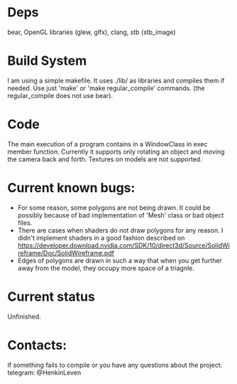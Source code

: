 # Deps
bear, OpenGL libraries (glew, glfx), clang, stb (stb_image)

# Build System

I am using a simple makefile. It uses ./lib/ as libraries and compiles them if needed. Use just 'make' or 'make regular_compile' commands. (the regular_compile does not use bear).

# Code

The main execution of a program contains in a WindowClass in exec member function. Currently it supports only rotating an object and moving the camera back and forth. Textures on models are not supported.

# Current known bugs:
- For some reason, some polygons are not being drawn. It could be possibly because of bad implementation of 'Mesh' class
or bad object files.
- There are cases when shaders do not draw polygons for any reason. I didn't implement shaders in a good fashion described on https://developer.download.nvidia.com/SDK/10/direct3d/Source/SolidWireframe/Doc/SolidWireframe.pdf
- Edges of polygons are drawn in such a way that when you get further away from the model, they occupy more space of a triagnle.

# Current status

Unfinished.

# Contacts:
If something fails to compile or you have any questions about the project: telegram: @HenkinLeven